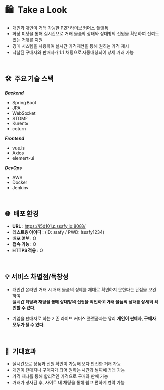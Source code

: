 # 🛍 &nbsp;Take a Look 
- 개인과 개인이 거래 가능한 P2P 라이브 커머스 플랫폼
- 화상 미팅을 통해 실시간으로 거래 물품의 상태와 상대방의 신원을 확인하여 신뢰도 있는 거래를 지원
- 경매 시스템을 차용하여 실시간 가격제안을 통해 원하는 가격 제시
- 낙찰된 구매자와 판매자가 1:1 채팅으로 자동매칭되어 상세 거래 가능

<br>

## 🛠 &nbsp;주요 기술 스택
**_Backend_**
  - Spring Boot
  - JPA
  - WebSocket
  - STOMP
  - Kurento
  - coturn

**_Frontend_**
  - vue.js
  - Axios
  - element-ui

**_DevOps_**
  - AWS
  - Docker
  - Jenkins
<br>

## 🌐 &nbsp;배포 환경
- __URL__ : https://i5d101.p.ssafy.io:8083/
- __테스트용 아이디__ : (ID: ssafy / PWD: !ssafy1234)
- __배포 여부__ : O
- __접속 가능__ : O
- __HTTPS 적용__ : O 

<br>

## 💡&nbsp;서비스 차별점/독창성
- 개인간 온라인 거래 시 거래 물품의 상태를 제대로 확인하지 못한다는 단점을 보완하여 
  <br>**실시간 미팅과 채팅을 통해 상대방의 신원을 확인하고 거래 물품의 상태를 상세히 확인할 수 있다.** 
  
- 기업을 판매자로 하는 기존 라이브 커머스 플랫폼과는 달리 **개인이 판매자, 구매자 모두가 될 수 있다.**

<br>

## 🧐 &nbsp;기대효과
- 실시간으로 상품과 신원 확인이 가능해 보다 안전한 거래 가능
- 개인이 판매자나 구매자가 되어 원하는 시간과 날짜에 거래 가능
- 가격 제시를 통해 합리적인 가격으로 구매와 판매 가능
- 거래가 성사된 후, 사이트 내 채팅을 통해 쉽고 편하게 연락 가능

<br>

